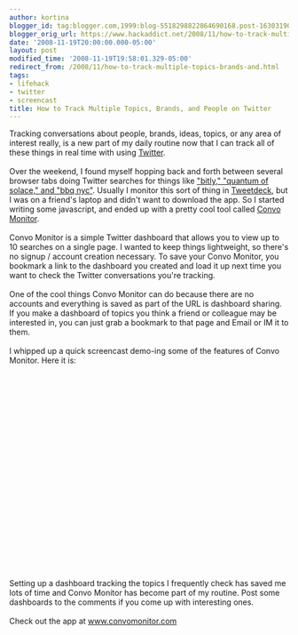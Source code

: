 ```yaml
---
author: kortina
blogger_id: tag:blogger.com,1999:blog-5518298822864690168.post-1630319022052424328
blogger_orig_url: https://www.hackaddict.net/2008/11/how-to-track-multiple-topics-brands-and.html
date: '2008-11-19T20:00:00.000-05:00'
layout: post
modified_time: '2008-11-19T19:58:01.329-05:00'
redirect_from: /2008/11/how-to-track-multiple-topics-brands-and.html
tags:
- lifehack
- twitter
- screencast
title: How to Track Multiple Topics, Brands, and People on Twitter
---
```


Tracking conversations about people, brands, ideas, topics, or any area of interest really, is a new part of my daily routine now that I can track all of these things in real time with using <a href="http://twitter.com">Twitter</a>.<br /><br />Over the weekend, I found myself hopping back and forth between several browser tabs doing Twitter searches for things like <a href="http://bit.ly/RR7J" title="tracking conversations on twitter">"bitly," "quantum of solace," and "bbq nyc"</a>. Usually I monitor this sort of thing in <a href="http://www.tweetdeck.com/beta/">Tweetdeck</a>, but I was on a friend's laptop and didn't want to download the app. So I started writing some javascript, and ended up with a pretty cool tool called <a href="http://www.convomonitor.com/" title="Convo Monitor: Twitter conversations tracker and dashboard">Convo Monitor</a>.<br /><br />Convo Monitor is a simple Twitter dashboard that allows you to view up to 10 searches on a single page. I wanted to keep things lightweight, so there's no signup / account creation necessary.  To save your Convo Monitor, you bookmark a link to the dashboard you created and load it up next time you want to check the Twitter conversations you're tracking.<br /><br />One of the cool things Convo Monitor can do because there are no accounts and everything is saved as part of the URL is dashboard sharing.  If you make a dashboard of topics you think a friend or colleague may be interested in, you can just grab a bookmark to that page and Email or IM it to them.<br /><br />I whipped up a quick screencast demo-ing some of the features of Convo Monitor. Here it is:<br /><br /><object width="425" height="350"> <param name="movie" value="http://www.youtube.com/v/74n47148x2Q"> </param> <embed src="http://www.youtube.com/v/74n47148x2Q" type="application/x-shockwave-flash" width="425" height="350"> </embed> </object><br /><br />Setting up a dashboard tracking the topics I frequently check has saved me lots of time and Convo Monitor has become part of my routine. Post some dashboards to the comments if you come up with interesting ones.<br /><br />Check out the app at <a href="http://www.convomonitor.com/" title="Convo Monitor: Twitter Conversations Tracker">www.convomonitor.com</a>
